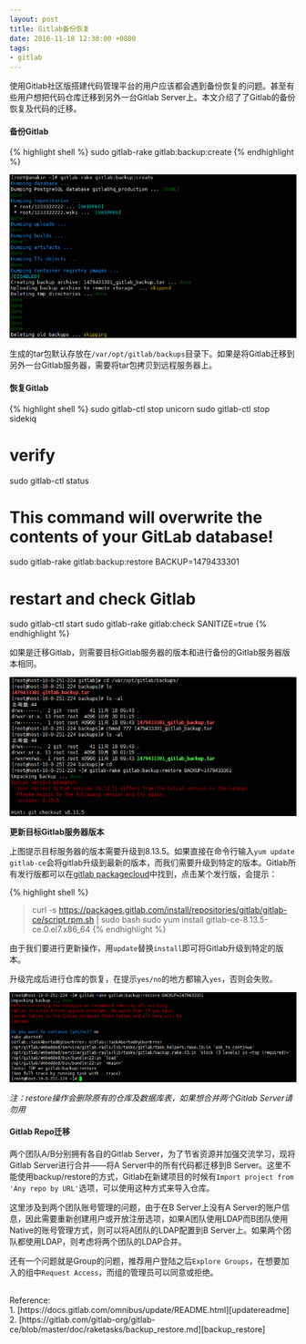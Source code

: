 ```yaml
---
layout: post
title: Gitlab备份恢复
date: 2016-11-18 12:30:00 +0800
tags:
- gitlab
---
```


使用Gitlab社区版搭建代码管理平台的用户应该都会遇到备份恢复的问题。甚至有些用户想把代码仓库迁移到另外一台Gitlab Server上。本文介绍了了Gitlab的备份恢复及代码的迁移。

<h4>备份Gitlab</h4>

{% highlight shell %}
sudo gitlab-rake gitlab:backup:create
{% endhighlight %}

![backup](/assets/201611/backup.png)

生成的tar包默认存放在`/var/opt/gitlab/backups`目录下。如果是将Gitlab迁移到另外一台Gitlab服务器，需要将tar包拷贝到远程服务器上。

<h4>恢复Gitlab</h4>

{% highlight shell %}
sudo gitlab-ctl stop unicorn
sudo gitlab-ctl stop sidekiq
# verify
sudo gitlab-ctl status

# This command will overwrite the contents of your GitLab database!
sudo gitlab-rake gitlab:backup:restore BACKUP=1479433301

# restart and check Gitlab
sudo gitlab-ctl start
sudo gitlab-rake gitlab:check SANITIZE=true
{% endhighlight %}

如果是迁移Gitlab，则需要目标Gitlab服务器的版本和进行备份的Gitlab服务器版本相同。

![version](/assets/201611/version_switch.png)

**更新目标Gitlab服务器版本**

上图提示目标服务器的版本需要升级到8.13.5。如果直接在命令行输入`yum update gitlab-ce`会将gitlab升级到最新的版本，而我们需要升级到特定的版本。Gitlab所有发行版都可以在[gitlab packagecloud][packagecloud]中找到，点击某个发行版，会提示：

{% highlight shell %}
> curl -s https://packages.gitlab.com/install/repositories/gitlab/gitlab-ce/script.rpm.sh | sudo bash
> sudo yum install gitlab-ce-8.13.5-ce.0.el7.x86_64
{% endhighlight %}

由于我们要进行更新操作，用`update`替换`install`即可将Gitlab升级到特定的版本。

升级完成后进行仓库的恢复，在提示`yes/no`的地方都输入`yes`，否则会失败。

![restore](/assets/201611/restore.png)

*注：restore操作会删除原有的仓库及数据库表，如果想合并两个Gitlab Server请勿用*

<h4>Gitlab Repo迁移</h4>

两个团队A/B分别拥有各自的Gitlab Server，为了节省资源并加强交流学习，现将Gitlab Server进行合并——将A Server中的所有代码都迁移到B Server。这里不能使用backup/restore的方式，Gitlab在新建项目的时候有`Import project from 'Any repo by URL'`选项，可以使用这种方式来导入仓库。

这里涉及到两个团队账号管理的问题，由于在B Server上没有A Server的账户信息，因此需要重新创建用户或开放注册选项，如果A团队使用LDAP而B团队使用Native的账号管理方式，则可以将A团队的LDAP配置到B Server上。如果两个团队都使用LDAP，则考虑将两个团队的LDAP合并。

还有一个问题就是Group的问题，推荐用户登陆之后`Explore Groups`，在想要加入的组中`Request Access`，而组的管理员可以同意或拒绝。

<br>
<span class="post-meta">
Reference:
</span>
<br>
<span class="post-meta">
1. [https://docs.gitlab.com/omnibus/update/README.html][updatereadme]<br>
2. [https://gitlab.com/gitlab-org/gitlab-ce/blob/master/doc/raketasks/backup_restore.md][backup_restore]
</span>

[packagecloud]: https://packages.gitlab.com/gitlab/gitlab-ce?filter=rpms
[backup_restore]: https://gitlab.com/gitlab-org/gitlab-ce/blob/master/doc/raketasks/backup_restore.md
[updatereadme]: https://docs.gitlab.com/omnibus/update/README.html
